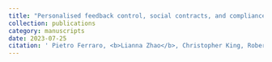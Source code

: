```yaml
---
title: "Personalised feedback control, social contracts, and compliance strategies for ensembles"
collection: publications
category: manuscripts
date: 2023-07-25
citation: ' Pietro Ferraro, <b>Lianna Zhao</b>, Christopher King, Robert Shorten; IEEE Internet of Things Journal, <b>2023</b>.'
---
```


